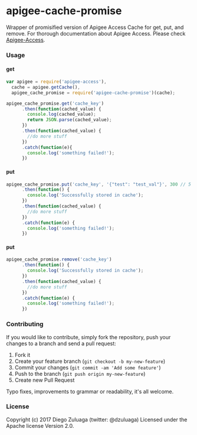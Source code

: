 apigee-cache-promise
====================
Wrapper of promisified version of Apigee Access Cache for get, put, and remove.
For thorough documentation about Apigee Access. Please check [Apigee-Access](https://www.npmjs.com/package/apigee-access).
### Usage

#### get

```javascript
var apigee = require('apigee-access'),
  cache = apigee.getCache(),
  apigee_cache_promise = require('apigee-cache-promise')(cache);

apigee_cache_promise.get('cache_key')
      .then(function(cached_value) {
        console.log(cached_value);
        return JSON.parse(cached_value);
      })
      .then(function(cached_value) {
        //do more stuff
      })
      .catch(function(e){
        console.log('something failed!');
      })
```

#### put

```javascript
apigee_cache_promise.put('cache_key', '{"test": "test_val"}', 300 // 5 minutes)
      .then(function() {
        console.log('Successfully stored in cache');
      })
      .then(function(cached_value) {
        //do more stuff
      })
      .catch(function(e) {
        console.log('something failed!');
      })
```

#### put

```javascript
apigee_cache_promise.remove('cache_key')
      .then(function() {
        console.log('Successfully stored in cache');
      })
      .then(function(cached_value) {
        //do more stuff
      })
      .catch(function(e) {
        console.log('something failed!');
      })
```


### Contributing

If you would like to contribute, simply fork the repository, push your changes to a branch and send a pull request:

1. Fork it
2. Create your feature branch (`git checkout -b my-new-feature`)
3. Commit your changes (`git commit -am 'Add some feature'`)
4. Push to the branch (`git push origin my-new-feature`)
5. Create new Pull Request

Typo fixes, improvements to grammar or readability, it's all welcome.

### License

Copyright (c) 2017 Diego Zuluaga (twitter: @dzuluaga)
Licensed under the Apache license Version 2.0.